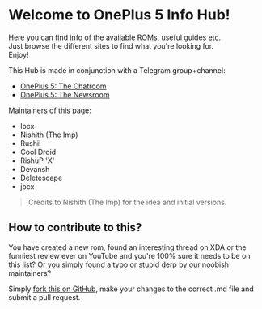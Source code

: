 # Welcome to OnePlus 5 Info Hub!		

Here you can find info of the available ROMs, useful guides etc.		
Just browse the different sites to find what you're looking for.		
Enjoy!		

This Hub is made in conjunction with a Telegram group+channel:

 * [OnePlus 5: The Chatroom](https://t.me/op5discussion)		
 * [OnePlus 5: The Newsroom](https://t.me/op5news)		

Maintainers of this page:		

* locx		
* Nishith (The Imp)		
* Rushil		
* Cool Droid		
* RishuP 'X'		
* Devansh
* Deletescape		
* jocx

> Credits to Nishith (The Imp) for the idea and initial versions.

## How to contribute to this?

You have created a new rom, found an interesting thread on XDA or the funniest
review ever on YouTube and you're 100% sure it needs to be on this list? Or you
simply found a typo or stupid derp by our noobish maintainers?

Simply [fork this on GitHub](https://github.com/op5hub/op5hub.github.io), make
your changes to the correct .md file and submit a pull request.
